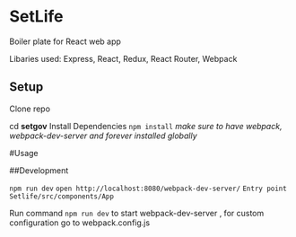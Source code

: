 # SetLife

Boiler plate for React web app

Libaries used: Express, React, Redux, React Router, Webpack


## Setup

Clone repo

cd **setgov**
Install Dependencies `npm install` *make sure to have webpack, webpack-dev-server and forever installed globally*

#Usage

##Development

`npm run dev`
`open http://localhost:8080/webpack-dev-server/`
`Entry point Setlife/src/components/App`

Run command `npm run dev` to start webpack-dev-server , for custom configuration go to webpack.config.js

